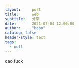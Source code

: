```yaml
---
layout:     post
title:      web
subtitle:   分享
date:       2021-07-04 12:00:00
author:     "bobo"
catalog: false
header-style: text
tags:
  - null
---
```


cao
fuck
